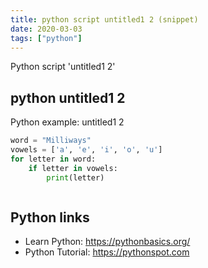 ```yaml
---
title: python script untitled1 2 (snippet)
date: 2020-03-03
tags: ["python"]
---
```

Python script 'untitled1 2'


## python untitled1 2

Python example: untitled1 2

```python
word = "Milliways"
vowels = ['a', 'e', 'i', 'o', 'u']
for letter in word:
    if letter in vowels:
        print(letter)



```

## Python links

- Learn Python: https://pythonbasics.org/
- Python Tutorial: https://pythonspot.com
